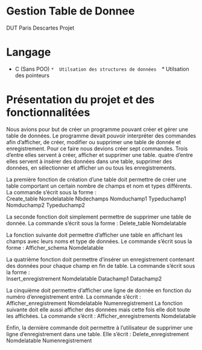 # Gestion Table de Donnee
DUT Paris Descartes Projet 
# Langage
* C (Sans POO)
`*  Utilsation des structures de données 
`*  Utilsation des  pointeurs
# Présentation du projet et des fonctionnalitées
Nous avions pour but de créer un programme pouvant créer et gérer une table de données. Le programme devait pouvoir interpréter des commandes afin d’afficher, de créer, modifier ou supprimer une table de donnée et enregistrement. Pour ce faire nous devions créer sept commandes. Trois d’entre elles servent à créer, afficher et supprimer une table. quatre d’entre elles servent à insérer des données dans une table, supprimer des données, en sélectionner et afficher un ou tous les enregistrements. 


La première fonction de création d’une table doit permettre de créer une table comportant un certain nombre de champs et nom et types différents. La commande s’écrit sous la forme :                  
 Create_table Nomdelatable Nbdechamps Nomduchamp1 Typeduchamp1 Nomduchamp2 Typeduchamp2

La seconde fonction doit simplement permettre de supprimer une table de donnée. La commande s’écrit sous la forme :
Delete_table Nomdelatable

La fonction suivante doit permettre d’afficher une table en affichant les champs avec leurs noms et type de données. Le commande s’écrit sous la forme :
Afficher_schema Nomdelatable

La quatrième fonction doit permettre d’insérer un enregistrement contenant des données pour chaque champ en fin de table. La commande s’écrit sous la forme :                         
Insert_enregistrement Nomdelatable Datachamp1 Datachamp2

La cinquième doit permettre d’afficher une ligne de donnée en fonction du numéro d’enregistrement entré. La commande s’écrit :                                                            Afficher_enregistrement Nomdelatable Numenregistrement
La fonction suivante doit elle aussi afficher des données mais cette fois elle doit toute les affichées. La commande s’écrit : Afficher_enregistrements Nomdelatable

Enfin, la dernière commande doit permettre à l’utilisateur de supprimer une ligne d’enregistrement dans une table. Elle s’écrit : Delete_enregistrement Nomdelatable Numenregistrement
